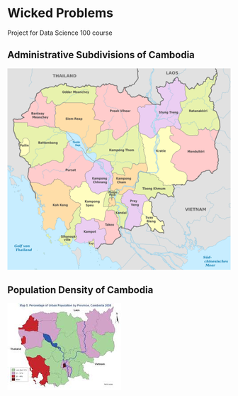 # Wicked Problems

Project for Data Science 100 course

## Administrative Subdivisions of Cambodia

![](Cambodia,_administrative_divisions_-_de_-_colored,_2013.svg.png)

## Population Density of Cambodia 

![](download.jpeg)
